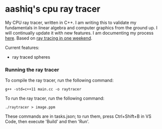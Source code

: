 # aashiq's cpu ray tracer

My CPU ray tracer, written in C++. I am writing this to validate my fundamentals in linear algebra and computer graphics from the ground up. I will continually update it with new features. I am documenting my process [here](/writeup/writeup.md). Based on [ray tracing in one weekend](https://raytracing.github.io/books/RayTracingInOneWeekend.html#metal).



Current features:
- ray traced spheres


### Running the ray tracer

To compile the ray tracer, run the following command:

``` 
g++ -std=c++11 main.cc -o raytracer 
```

To run the ray tracer, run the following command:

```
./raytracer > image.ppm
```

These commands are in tasks.json; to run them, press Ctrl+Shift+B in VS Code, then execute 'Build' and then 'Run'.